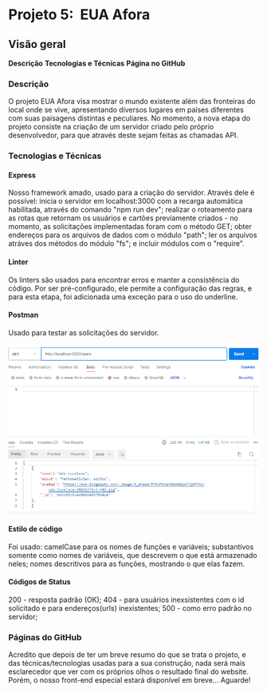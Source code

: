 # Projeto 5:  EUA Afora

## Visão geral

**Descrição**
**Tecnologias e Técnicas**
**Página no GitHub**

### Descrição

O projeto EUA Afora visa mostrar o mundo existente além das fronteiras do local onde se vive, apresentando diversos lugares em países diferentes com suas paisagens distintas e peculiares. No momento, a nova etapa do projeto consiste na criação de um servidor criado pelo próprio desenvolvedor, para que através deste sejam feitas as chamadas API.

### Tecnologias e Técnicas

#### Express

Nosso framework amado, usado para a criação do servidor. Através dele é possível: inicia o servidor em localhost:3000 com a recarga automática habilitada, através do comando "npm run dev"; realizar o roteamento para as rotas que retornam os usuários e cartões previamente criados - no momento, as solicitações implementadas foram com o método GET; obter endereços para os arquivos de dados com o módulo "path"; ler os arquivos atráves dos métodos do módulo "fs"; e incluir módulos com o "require".

#### Linter

Os linters são usados para encontrar erros e manter a consistência do código. Por ser pré-configurado, ele permite a configuração das regras, e para esta etapa, foi adicionada uma exceção para o uso do underline.

#### Postman

Usado para testar as solicitações do servidor.

![Teste do servidor para a rota /users](image.png)

#### Estilo de código

Foi usado: camelCase para os nomes de funções e variáveis; substantivos somente como nomes de variáveis, que descrevem o que está armazenado neles; nomes descritivos para as funções, mostrando o que elas fazem.

#### Códigos de Status

200 - resposta padrão (OK);
404 - para usuários inexsistentes com o id solicitado e para endereços(urls) inexistentes;
500 - como erro padrão no servidor;

### Páginas do GitHub

Acredito que depois de ter um breve resumo do que se trata o projeto, e das técnicas/tecnologias usadas para a sua construção, nada será mais esclarecedor que ver com os próprios olhos o resultado final do website. Porém, o nosso front-end especial estará disponível em breve... Aguarde!
